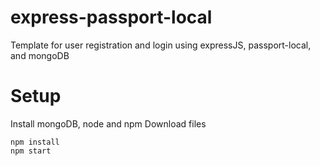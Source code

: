 # express-passport-local
Template for user registration and login using expressJS, passport-local, and mongoDB

# Setup
Install mongoDB, node and npm
Download files

```
npm install
npm start
```
